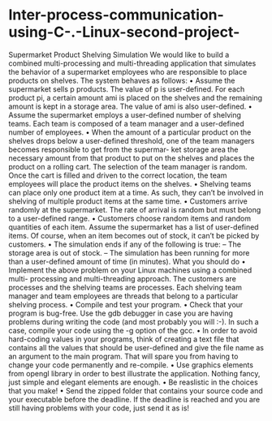 # Inter-process-communication-using-C-.-Linux-second-project-
Supermarket Product Shelving Simulation
We would like to build a combined multi-processing and multi-threading application that
simulates the behavior of a supermarket employees who are responsible to place products
on shelves. The system behaves as follows:
• Assume the supermarket sells p products. The value of p is user-defined. For each
product pi, a certain amount ami is placed on the shelves and the remaining amount
is kept in a storage area. The value of ami is also user-defined.
• Assume the supermarket employs a user-defined number of shelving teams. Each
team is composed of a team manager and a user-defined number of employees.
• When the amount of a particular product on the shelves drops below a user-defined
threshold, one of the team managers becomes responsible to get from the supermar-
ket storage area the necessary amount from that product to put on the shelves and
places the product on a rolling cart. The selection of the team manager is random.
Once the cart is filled and driven to the correct location, the team employees will
place the product items on the shelves.
• Shelving teams can place only one product item at a time. As such, they can’t be
involved in shelving of multiple product items at the same time.
• Customers arrive randomly at the supermarket. The rate of arrival is random but
must belong to a user-defined range.
• Customers choose random items and random quantities of each item. Assume the
supermarket has a list of user-defined items. Of course, when an item becomes out
of stock, it can’t be picked by customers.
• The simulation ends if any of the following is true:
– The storage area is out of stock.
– The simulation has been running for more than a user-defined amount of time
(in minutes).
What you should do
• Implement the above problem on your Linux machines using a combined multi-
processing and multi-threading approach. The customers are processes and the
shelving teams are processes. Each shelving team manager and team employees are
threads that belong to a particular shelving process.
• Compile and test your program.
• Check that your program is bug-free. Use the gdb debugger in case you are having
problems during writing the code (and most probably you will :-). In such a case,
compile your code using the -g option of the gcc.
• In order to avoid hard-coding values in your programs, think of creating a text file
that contains all the values that should be user-defined and give the file name as an
argument to the main program. That will spare you from having to change your
code permanently and re-compile.
• Use graphics elements from opengl library in order to best illustrate the application.
Nothing fancy, just simple and elegant elements are enough.
• Be reaslistic in the choices that you make!
• Send the zipped folder that contains your source code and your executable before
the deadline. If the deadline is reached and you are still having problems with your
code, just send it as is!
